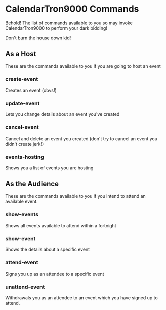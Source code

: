 # CalendarTron9000 Commands
Behold!  The list of commands available to you so may invoke CalendarTron9000 to perform your dark bidding!

Don't burn the house down kid!

## As a Host
These are the commands available to you if you are going to host an event

### create-event
Creates an event (obvs!)

### update-event
Lets you change details about an event you've created 

### cancel-event
Cancel and delete an event you created (don't try to cancel an event you didn't create jerk!)

### events-hosting
Shows you a list of events you are hosting

## As the Audience
These are the commands available to you if you intend to attend an available event.

### show-events
Shows all events available to attend within a fortnight

### show-event
Shows the details about a specific event

### attend-event
Signs you up as an attendee to a specific event

### unattend-event
Withdrawals you as an attendee to an event which you have signed up to attend. 
